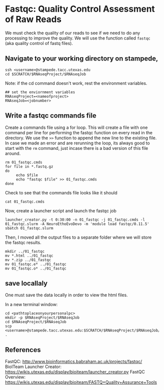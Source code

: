 # Fastqc: Quality Control Assessment of Raw Reads

We must check the quality of our reads to see if we need to do any processing to improve the quality. We will use the function called `fastqc` (aka quality control of fastq files).

## Navigate to your working directory on stampede, 

~~~ {.bash}
ssh <username>@stampede.tacc.utexas.edu
cd $SCRATCH/$RNAseqProject/$RNAseqJob
~~~

Note: if the cd command doesn't work, rest the environment variables.

~~~ {.bash}
## set the enviornment variables 
RNAseqProject=<nameofproject>
RNAseqJob=<jobnumber>
~~~

## Write a fastqc commands file 

Create a commands file using a for loop. This will create a file with one command per line for performing the fastqc function on every read in the directory. We use the `>>` function to append the new line to the existing file. In case we made an error and are rerunning the loop, its always good to start with the `rm` command, just incase there is a bad version of this file around.

~~~ {.bash}
rm 01_fastqc.cmds 
for file in *.fastq.gz
do
     echo $file
     echo "fastqc $file" >> 01_fastqc.cmds
done
~~~

Check to see that the commands file looks like it should

~~~ {.bash}
cat 01_fastqc.cmds
~~~

Now, create a launcher script and launch the fastqc job

~~~ {.bash}
launcher_creator.py -t 0:30:00 -n 01_fastqc -j 01_fastqc.cmds -l 01_fastqc.slurm -A NeuroEthoEvoDevo -m 'module load fastqc/0.11.5'
sbatch 01_fastqc.slurm
~~~

Then, I moved all the output files to a separate folder where we will store the fastqc results.

~~~ {.bash}
mkdir ../01_fastqc
mv *.html ../01_fastqc
mv *.zip ../01_fastqc
mv 01_fastqc.e* ../01_fastqc
mv 01_fastqc.o* ../01_fastqc
~~~

## save locallaly

One must save the data locally in order to view the html files. 

In a new terminal window:

~~~ {.bash}
cd <pathtoplaceonyourpersonalpc>
mkdir -p $RNAseqProject/$RNAseqJob
cd $RNAseqProject/$RNAseqJob
scp <username>@stampede.tacc.utexas.edu:$SCRATCH/$RNAseqProject/$RNAseqJob/01_fastqc/*html .
~~~

## References
FastQC: http://www.bioinformatics.babraham.ac.uk/projects/fastqc/
BioITeam Launcher Creator: https://wikis.utexas.edu/display/bioiteam/launcher_creator.py
FastQC Overview: https://wikis.utexas.edu/display/bioiteam/FASTQ+Quality+Assurance+Tools